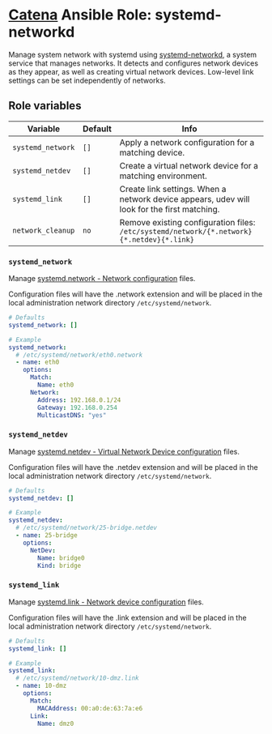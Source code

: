 # [Catena](https://github.com/alysoid/catena) Ansible Role: systemd-networkd

Manage system network with systemd using [systemd-networkd](https://man.archlinux.org/man/systemd-networkd.8.en), a system service that manages networks. It detects and configures network devices as they appear, as well as creating virtual network devices. Low-level link settings can be set independently of networks.

## Role variables

| Variable          | Default | Info                                                                                        |
| ----------------- | ------- | ------------------------------------------------------------------------------------------- |
| `systemd_network` | `[]`    | Apply a network configuration for a matching device.                                        |
| `systemd_netdev`  | `[]`    | Create a virtual network device for a matching environment.                                 |
| `systemd_link`    | `[]`    | Create link settings. When a network device appears, udev will look for the first matching. |
| `network_cleanup` | `no`    | Remove existing configuration files: `/etc/systemd/network/{*.network}{*.netdev}{*.link}`   |

### `systemd_network`

Manage [systemd.network - Network configuration](https://man.archlinux.org/man/systemd.network.5) files.

Configuration files will have the .network extension and will be placed in the local administration network directory `/etc/systemd/network`.

```yaml
# Defaults
systemd_network: []

# Example
systemd_network:
  # /etc/systemd/network/eth0.network
  - name: eth0
    options:
      Match:
        Name: eth0
      Network:
        Address: 192.168.0.1/24
        Gateway: 192.168.0.254
        MulticastDNS: "yes"
```

### `systemd_netdev`

Manage [systemd.netdev - Virtual Network Device configuration](https://man.archlinux.org/man/systemd.netdev.5) files.

Configuration files will have the .netdev extension and will be placed in the local administration network directory `/etc/systemd/network`.

```yaml
# Defaults
systemd_netdev: []

# Example
systemd_netdev:
  # /etc/systemd/network/25-bridge.netdev
  - name: 25-bridge
    options:
      NetDev:
        Name: bridge0
        Kind: bridge
```

### `systemd_link`

Manage [systemd.link - Network device configuration](https://man.archlinux.org/man/systemd.link.5) files.

Configuration files will have the .link extension and will be placed in the local administration network directory `/etc/systemd/network`.

```yaml
# Defaults
systemd_link: []

# Example
systemd_link:
  # /etc/systemd/network/10-dmz.link
  - name: 10-dmz
    options:
      Match:
        MACAddress: 00:a0:de:63:7a:e6
      Link:
        Name: dmz0
```
